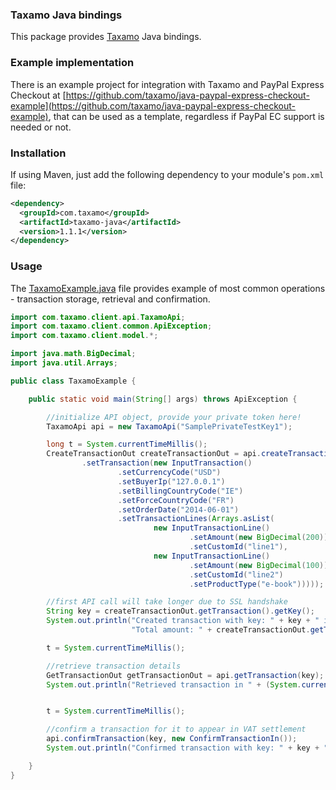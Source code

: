 ### Taxamo Java bindings

This package provides [Taxamo](http://www.taxamo.com/) Java bindings.

### Example implementation

There is an example project for integration with Taxamo and PayPal Express Checkout at [https://github.com/taxamo/java-paypal-express-checkout-example](https://github.com/taxamo/java-paypal-express-checkout-example), that can be used as a template, regardless if PayPal EC support is needed or not.

### Installation

If using Maven, just add the following dependency to your module's `pom.xml` file:

```xml
<dependency>
  <groupId>com.taxamo</groupId>
  <artifactId>taxamo-java</artifactId>
  <version>1.1.1</version>
</dependency>
```

### Usage

The [TaxamoExample.java](src/example/java/TaxamoExample.java) file provides example of most common operations - transaction
storage, retrieval and confirmation.

```java
import com.taxamo.client.api.TaxamoApi;
import com.taxamo.client.common.ApiException;
import com.taxamo.client.model.*;

import java.math.BigDecimal;
import java.util.Arrays;

public class TaxamoExample {

    public static void main(String[] args) throws ApiException {

        //initialize API object, provide your private token here!
        TaxamoApi api = new TaxamoApi("SamplePrivateTestKey1");

        long t = System.currentTimeMillis();
        CreateTransactionOut createTransactionOut = api.createTransaction(new CreateTransactionIn()
                .setTransaction(new InputTransaction()
                        .setCurrencyCode("USD")
                        .setBuyerIp("127.0.0.1")
                        .setBillingCountryCode("IE")
                        .setForceCountryCode("FR")
                        .setOrderDate("2014-06-01")
                        .setTransactionLines(Arrays.asList(
                                new InputTransactionLine()
                                        .setAmount(new BigDecimal(200))
                                        .setCustomId("line1"),
                                new InputTransactionLine()
                                        .setAmount(new BigDecimal(100))
                                        .setCustomId("line2")
                                        .setProductType("e-book")))));

        //first API call will take longer due to SSL handshake
        String key = createTransactionOut.getTransaction().getKey();
        System.out.println("Created transaction with key: " + key + " in " + (System.currentTimeMillis() - t) + "ms,\n" +
                           "Total amount: " + createTransactionOut.getTransaction().getTotalAmount());

        t = System.currentTimeMillis();

        //retrieve transaction details
        GetTransactionOut getTransactionOut = api.getTransaction(key);
        System.out.println("Retrieved transaction in " + (System.currentTimeMillis() - t) + "ms: " + getTransactionOut.getTransaction().getKey());


        t = System.currentTimeMillis();

        //confirm a transaction for it to appear in VAT settlement
        api.confirmTransaction(key, new ConfirmTransactionIn());
        System.out.println("Confirmed transaction with key: " + key + " in " + (System.currentTimeMillis() - t) + "ms");

    }
}
```
